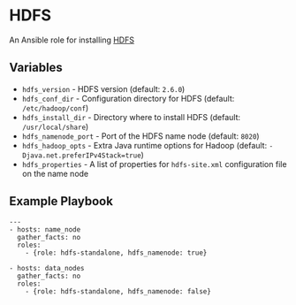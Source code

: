 # HDFS

An Ansible role for installing [HDFS](https://hadoop.apache.org/docs/r1.0.4/cluster_setup.html)

## Variables

- `hdfs_version` - HDFS version (default: `2.6.0`)
- `hdfs_conf_dir` - Configuration directory for HDFS (default: `/etc/hadoop/conf`)
- `hdfs_install_dir` - Directory where to install HDFS (default: `/usr/local/share`)
- `hdfs_namenode_port` - Port of the HDFS name node (default: `8020`)
- `hdfs_hadoop_opts` - Extra Java runtime options for Hadoop (default: `-Djava.net.preferIPv4Stack=true`)
- `hdfs_properties` - A list of properties for `hdfs-site.xml` configuration file on the name node

## Example Playbook

    ---
    - hosts: name_node
      gather_facts: no
      roles:
        - {role: hdfs-standalone, hdfs_namenode: true}

    - hosts: data_nodes
      gather_facts: no
      roles:
        - {role: hdfs-standalone, hdfs_namenode: false}
